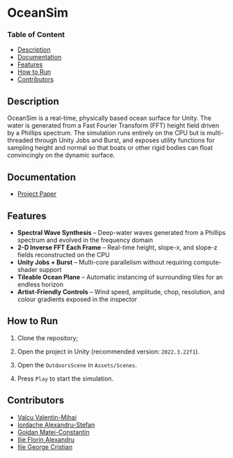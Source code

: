 # OceanSim
 
### Table of Content
- [Description](#description)
- [Documentation](#documentation)
- [Features](#features)
- [How to Run](#how-to-run)
- [Contributors](#contributors)

## Description

OceanSim is a real-time, physically based ocean surface for Unity. The water is generated from a Fast Fourier Transform (FFT) height field driven by a Phillips spectrum. The simulation runs entirely on the CPU but is multi-threaded through Unity Jobs and Burst, and exposes utility functions for sampling height and normal so that boats or other rigid bodies can float convincingly on the dynamic surface.

## Documentation

- [Project Paper](./Resources/Paper.pdf)

## Features

- **Spectral Wave Synthesis** – Deep-water waves generated from a Phillips spectrum and evolved in the frequency domain  
- **2-D Inverse FFT Each Frame** – Real-time height, slope-x, and slope-z fields reconstructed on the CPU  
- **Unity Jobs + Burst** – Multi-core parallelism without requiring compute-shader support  
- **Tileable Ocean Plane** – Automatic instancing of surrounding tiles for an endless horizon  
- **Artist-Friendly Controls** – Wind speed, amplitude, chop, resolution, and colour gradients exposed in the inspector  

## How to Run

1. Clone the repository;

2. Open the project in Unity (recommended version: `2022.3.22f1`).

3. Open the `OutdoorsScene` in `Assets/Scenes`.

4. Press `Play` to start the simulation.

## Contributors

- [Valcu Valentin-Mihai](https://github.com/Vilcu-Valentin)
- [Iordache Alexandru-Stefan](https://github.com/IordacheAlexandruStefan)
- [Goidan Matei-Constantin](https://github.com/MateiGoidan)
- [Ilie Florin Alexandru](https://github.com/AlexFlorin21)
- [Ilie George Cristian](https://github.com/G3orge123)
